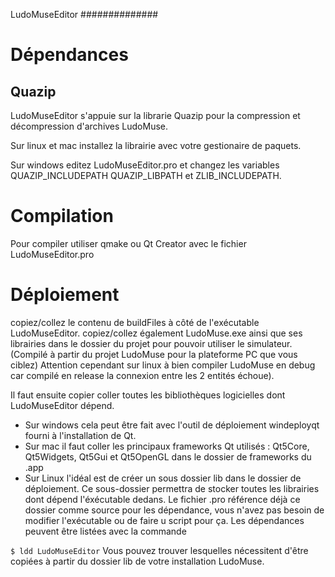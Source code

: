 LudoMuseEditor
##############


Dépendances
===========

Quazip
-------

LudoMuseEditor s'appuie sur la librarie Quazip pour la compression et décompression d'archives LudoMuse.

Sur linux et mac installez la librairie avec votre gestionaire de paquets.

Sur windows editez LudoMuseEditor.pro et changez les variables QUAZIP_INCLUDEPATH QUAZIP_LIBPATH et ZLIB_INCLUDEPATH.


Compilation
===========

Pour compiler utiliser qmake ou Qt Creator avec le fichier LudoMuseEditor.pro


Déploiement
===========

copiez/collez le contenu de buildFiles à côté de l'exécutable LudoMuseEditor.
copiez/collez également LudoMuse.exe ainsi que ses librairies dans le dossier du projet pour pouvoir utiliser le simulateur.
(Compilé à partir du projet LudoMuse pour la plateforme PC que vous ciblez)
Attention cependant sur linux à bien compiler LudoMuse en debug car compilé en release la connexion entre les 2 entités échoue).

Il faut ensuite copier coller toutes les bibliothèques logicielles dont LudoMuseEditor dépend.

- Sur windows cela peut être fait avec l'outil de déploiement windeployqt fourni à l'installation de Qt.
- Sur mac il faut coller les principaux frameworks Qt utilisés : Qt5Core, Qt5Widgets, Qt5Gui et Qt5OpenGL dans le dossier de frameworks du .app
- Sur Linux l'idéal est de créer un sous dossier lib dans le dossier de déploiement. Ce sous-dossier permettra de stocker toutes les librairies dont dépend l'éxécutable dedans. Le fichier .pro référence déjà ce dossier comme source pour les dépendance, vous n'avez pas besoin de modifier l'exécutable ou de faire u script pour ça.
Les dépendances peuvent être listées avec la commande

``
$ ldd LudoMuseEditor
``
Vous pouvez trouver lesquelles nécessitent d'être copiées à partir du dossier lib de votre installation LudoMuse.
